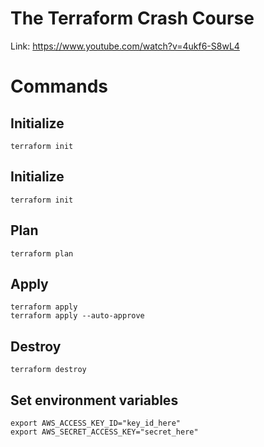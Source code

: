 # The Terraform Crash Course
Link: https://www.youtube.com/watch?v=4ukf6-S8wL4

# Commands

## Initialize
```
terraform init
```

## Initialize
```
terraform init
```

## Plan
```
terraform plan
```

## Apply
```
terraform apply
terraform apply --auto-approve
```

## Destroy
```
terraform destroy
```

## Set environment variables
```
export AWS_ACCESS_KEY_ID="key_id_here"
export AWS_SECRET_ACCESS_KEY="secret_here"
```
